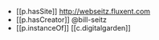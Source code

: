 
- [[p.hasSite]] http://webseitz.fluxent.com
- [[p.hasCreator]] @bill-seitz
- [[p.instanceOf]] [[c.digitalgarden]]
